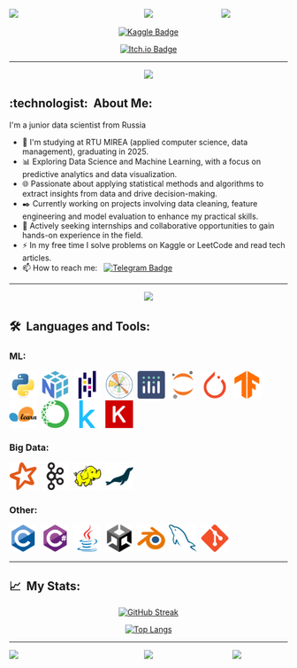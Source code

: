 <p align="center">
  <img src="https://media.giphy.com/media/Mi2knrVULb46CQaE2w/giphy.gif" align="left" width="120">
  <img src="https://media.giphy.com/media/RYCfVQbbYeZxhlRA8u/giphy.gif" width="120">
  <img src="https://media.giphy.com/media/Mi2knrVULb46CQaE2w/giphy.gif" align="right" width="120">
</p>

<p align="center">
  <a align="center" href="https://www.kaggle.com/grandwizard">
    <img src="https://img.shields.io/badge/Kaggle-blue?style=flat&logo=kaggle&logoSize=auto&logoColor=white" alt="Kaggle Badge" height="30">
  </a>
</p>

<p align="center">
  <a align="center" href="https://sovunia.itch.io">
    <img src="https://img.shields.io/badge/itch.io-red?style=flat&logo=itch.io&logoSize=auto&logoColor=white" alt="Itch.io Badge" height="30">
  </a>
</p>

---

<p align="center">
  <img src="https://media.giphy.com/media/RF4zpt4EK7Sxm1M6mW/giphy.gif" width="200">
</p>

<h2> :technologist: &nbsp;About Me: </h2>

I'm a junior data scientist from Russia

- 📖 I'm studying at RTU MIREA (applied computer science, data management), graduating in 2025.
- 📊 Exploring Data Science and Machine Learning, with a focus on predictive analytics and data visualization.
- 🌐 Passionate about applying statistical methods and algorithms to extract insights from data and drive decision-making.
- ✒️ Currently working on projects involving data cleaning, feature engineering and model evaluation to enhance my practical skills.
- 🤝 Actively seeking internships and collaborative opportunities to gain hands-on experience in the field.
- ⚡ In my free time I solve problems on Kaggle or LeetCode and read tech articles.
- 📫 How to reach me: &nbsp; [![Telegram Badge](https://img.shields.io/badge/Telegram-blue?style=flat&logo=Telegram&logoColor=white)](https://t.me/sshichinov)

---

<p align="center">
  <img src="https://media.giphy.com/media/Q0M5T4TpoDSY8YeGMz/giphy.gif" width="200">
</p>

<h2>
   🛠 &nbsp;Languages and Tools:
</h2>

<h3> ML: </h3>

<p>
  <img src="https://github.com/devicons/devicon/blob/master/icons/python/python-original.svg" title="Python" alt="Python" width="50" height="50"/>&nbsp;
  <img src="https://github.com/devicons/devicon/blob/master/icons/numpy/numpy-original.svg" title="Numpy" alt="Numpy" width="50" height="50"/>&nbsp;
  <img src="https://github.com/devicons/devicon/blob/master/icons/pandas/pandas-original.svg" title="Pandas" alt="Pandas" width="50" height="50"/>&nbsp;
  <img src="https://github.com/devicons/devicon/blob/master/icons/matplotlib/matplotlib-original.svg" title="Matplotlib" alt="Matplotlib" width="50" height="50"/>&nbsp;
  <img src="https://github.com/devicons/devicon/blob/master/icons/plotly/plotly-original.svg" title="Plotly" alt="Plotly" width="50" height="50"/>&nbsp;
  <img src="https://github.com/devicons/devicon/blob/master/icons/jupyter/jupyter-original.svg" title="Jupyter" alt="Jupyter" width="50" height="50"/>&nbsp;
  <img src="https://github.com/devicons/devicon/blob/master/icons/pytorch/pytorch-original.svg" title="Pytorch" alt="Pytorch" width="50" height="50"/>&nbsp;
  <img src="https://github.com/devicons/devicon/blob/master/icons/tensorflow/tensorflow-original.svg" title="Tensorflow" alt="Tensorflow" width="50" height="50"/>&nbsp;
  <img src="https://github.com/devicons/devicon/blob/master/icons/scikitlearn/scikitlearn-original.svg" title="Scikit-learn" alt="Scikit-learn" width="50" height="50"/>&nbsp;
  <img src="https://github.com/devicons/devicon/blob/master/icons/anaconda/anaconda-original.svg" title="Anaconda" alt="Anaconda" width="50" height="50"/>&nbsp;
  <img src="https://github.com/devicons/devicon/blob/master/icons/kaggle/kaggle-original.svg" title="Kaggle" alt="Kaggle" width="50" height="50"/>&nbsp;
  <img src="https://github.com/devicons/devicon/blob/master/icons/keras/keras-original.svg" title="Keras" alt="Keras" width="50" height="50"/>&nbsp;
</p>

<h3> Big Data: </h3>
<p>
  <img src="https://github.com/devicons/devicon/blob/master/icons/apachespark/apachespark-original.svg" title="Apache Spark" alt="Apache Spark" width="50" height="50"/>&nbsp;
  <img src="https://github.com/devicons/devicon/blob/master/icons/apachekafka/apachekafka-original.svg" title="Apache Kafka" alt="Apache Kafka" width="50" height="50"/>&nbsp;
  <img src="https://github.com/devicons/devicon/blob/master/icons/hadoop/hadoop-original.svg" title="Hadoop" alt="Hadoop" width="50" height="50"/>&nbsp;
  <img src="https://github.com/devicons/devicon/blob/master/icons/mariadb/mariadb-original.svg" title="Mariadb" alt="Mariadb" width="50" height="50"/>&nbsp;
</p>

<h3> Other: </h3>

<p>
  <img src="https://github.com/devicons/devicon/blob/master/icons/c/c-original.svg" title="C" alt="C" width="50" height="50"/>&nbsp;
  <img src="https://github.com/devicons/devicon/blob/master/icons/csharp/csharp-original.svg" title="C#" alt="C#" width="50" height="50"/>&nbsp;
  <img src="https://github.com/devicons/devicon/blob/master/icons/java/java-original.svg" title="Java" alt="Java" width="50" height="50"/>&nbsp;
  <img src="https://github.com/devicons/devicon/blob/master/icons/unity/unity-original.svg" title="Unity" alt="Unity" width="50" height="50"/>&nbsp;
  <img src="https://github.com/devicons/devicon/blob/master/icons/blender/blender-original.svg" title="Blender" alt="Blender" width="50" height="50"/>&nbsp;
  <img src="https://github.com/devicons/devicon/blob/master/icons/mysql/mysql-original.svg" title="MySQL"  alt="MySQL" width="50" height="50"/>&nbsp;
  <img src="https://github.com/devicons/devicon/blob/master/icons/git/git-original.svg" title="Git" alt="Git" width="50" height="50"/>&nbsp;
</p>

---

<h2> 📈 &nbsp;My Stats: </h2>

<div align="center">
  
  [![GitHub Streak](http://github-readme-streak-stats.herokuapp.com?user=sovunia-hub&theme=dark&background=000000)](https://git.io/streak-stats)
  
  [![Top Langs](https://github-readme-stats.vercel.app/api/top-langs/?username=sovunia-hub&layout=compact&theme=vision-friendly-dark)](https://github.com/anuraghazra/github-readme-stats)
</div>

---

<p align="center">
  <img src="https://media.giphy.com/media/M5d91iJLni78gIpP4D/giphy.gif" width="100" align="left">
  <img src="https://media.giphy.com/media/FjxNkOb5rzCc1rwRoe/giphy.gif" width="250">
  <img src="https://media.giphy.com/media/M5d91iJLni78gIpP4D/giphy.gif" width="100" align="right">
</p>
